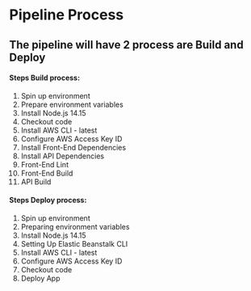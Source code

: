 # Pipeline Process

## The pipeline will have 2 process are Build and Deploy

#### Steps Build process:
1. Spin up environment
2. Prepare environment variables
3. Install Node.js 14.15
4. Checkout code
5. Install AWS CLI - latest
6. Configure AWS Access Key ID
7. Install Front-End Dependencies
7. Install API Dependencies
9. Front-End Lint
10. Front-End Build
11. API Build

#### Steps Deploy process:
1. Spin up environment
2. Preparing environment variables
3. Install Node.js 14.15
4. Setting Up Elastic Beanstalk CLI
5. Install AWS CLI - latest
6. Configure AWS Access Key ID
7. Checkout code
8. Deploy App